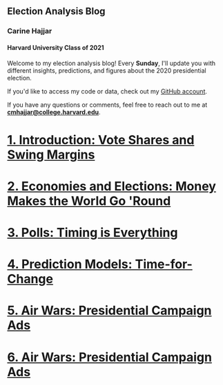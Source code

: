 ## Election Analysis Blog 

### Carine Hajjar
#### Harvard University Class of 2021

Welcome to my election analysis blog! Every **Sunday**, I'll update you with different insights, predictions, and figures about the 2020 presidential election. 

If you'd like to access my code or data, check out my [GitHub account](https://github.com/carine-h/carine-h.github.io). 

If you have any questions or comments, feel free to reach out to me at **cmhajjar@college.harvard.edu**. 

# [1. Introduction: Vote Shares and Swing Margins](posts/blog_1.md)

# [2. Economies and Elections: Money Makes the World Go 'Round](posts/blog_2.md)

# [3. Polls: Timing is Everything](posts/blog_3.md)

# [4. Prediction Models: Time-for-Change](posts/blog_4.md)

# [5. Air Wars: Presidential Campaign Ads](posts/blog_5.md)

# [6. Air Wars: Presidential Campaign Ads](posts/blog_6.md)

